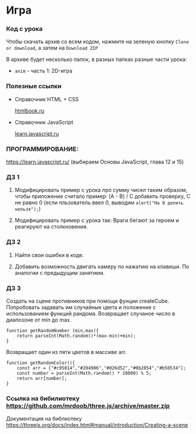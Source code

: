 # Игра
### Код с урока

Чтобы скачать архив со всем кодом, нажмите на зеленую кнопку `Clone or download`, а затем на `Download ZIP`

В архиве будет несколько папок, в разных папках разные части урока:
* `anim` - часть 1: 2D-игра

### Полезные ссылки

* Справочник HTML + CSS

    [htmlbook.ru](https://www.htmlbook.ru)


* Справочник JavaScript

    [learn.javascript.ru](learn.javascript.ru)

### ПРОГРАММИРОВАНИЕ:
https://learn.javascript.ru/ (выбираем Основы JavaScript, глава 12 и 15)


### ДЗ 1

1) 	Модифицировать пример с урока про сумму чисел таким образом,
	чтобы приложение считало пример:
	(A - B) / C
	добавить проверку, С не равно 0 (если пльзователь ввел 0,
		выводим `alert("На 0 делить нельзя");`)

2)	Модифицировать пример с урока так: Враги бегают за героем и реагируют на столкновения.


### ДЗ 2

1) Найти свои ошибки в коде.

2) Добавить возможность двигать камеру по нажатию на клавиши. По аналогии с предыдущим занятием.

### ДЗ 3 

Создать на сцене противников при помощи фунции createCube. Попробовать задавать им случайные цвета и положение с использованием функций рандома. 
Возвращает случаное число в диапозоне от min до max.

	function getRandomNumber (min,max){
		return parseInt(Math.random()*(max-min)+min);
	}
	
Возвращает один из пяти цветов в массиве arr.

	function getRandomColor(){
		const arr = ["#c95014","#204906","#026d52","#0b2054","#b50534"];
		const number = parseInt(Math.random() * 10000) % 5;
		return arr[number];
	}


### Ссылка на бибилиотеку https://github.com/mrdoob/three.js/archive/master.zip

Документация на библиотеку https://threejs.org/docs/index.html#manual/introduction/Creating-a-scene
